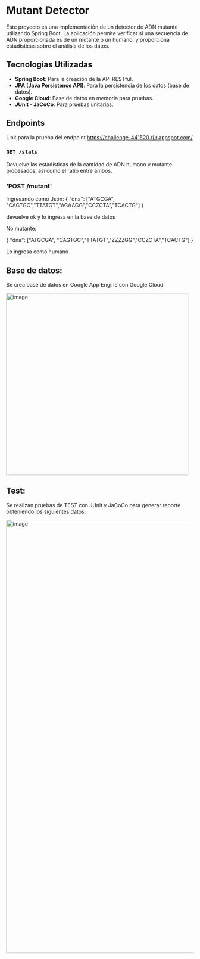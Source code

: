 # Mutant Detector

Este proyecto es una implementación de un detector de ADN mutante utilizando Spring Boot. La aplicación permite verificar si una secuencia de ADN proporcionada es de un mutante o un humano, y proporciona estadísticas sobre el análisis de los datos.

## Tecnologías Utilizadas

- **Spring Boot**: Para la creación de la API RESTful.
- **JPA (Java Persistence API)**: Para la persistencia de los datos (base de datos).
- **Google Cloud**: Base de datos en memoria para pruebas.
- **JUnit - JaCoCo**: Para pruebas unitarias.

## Endpoints

Link para la prueba del endpoint https://challenge-441520.rj.r.appspot.com/

### `GET /stats`
Devuelve las estadísticas de la cantidad de ADN humano y mutante procesados, así como el ratio entre ambos.

### 'POST /mutant'

Ingresando como Json:
{
  "dna": ["ATGCGA", "CAGTGC","TTATGT","AGAAGG","CCZCTA","TCACTG"]
}

devuelve ok y lo ingresa en la base de datos

No mutante:

{
  "dna": ["ATGCGA", "CAGTGC","TTATGT","ZZZZGG","CCZCTA","TCACTG"]
}

Lo ingresa como humano

## Base de datos:

Se crea base de datos en Google App Engine con Google Cloud:

<img width="489" alt="image" src="https://github.com/user-attachments/assets/76b9a627-03e2-46ab-8663-14ae3775cfb3">

## Test:
Se realizan pruebas de TEST con JUnit y JaCoCo para generar reporte obteniendo los siguientes datos:

<img width="1163" alt="image" src="https://github.com/user-attachments/assets/30dfd5d9-be45-49fe-962b-f610822d004a">



